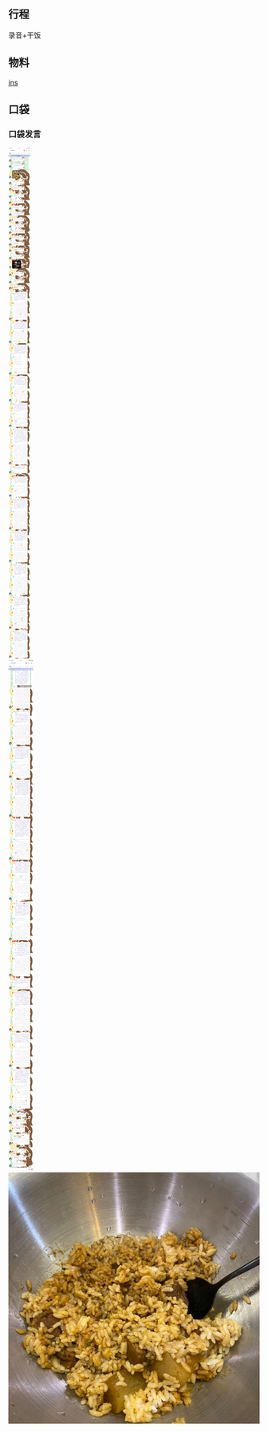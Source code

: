 ## 行程
录音+干饭<br>

## 物料
[ins](https://weibo.com/6182733870/KuwGSvznM)
## 口袋

### 口袋发言
![口袋发言](./pocket48/imgs/messages1.jpeg)<br>
![口袋发言](./pocket48/imgs/messages2.jpeg)<br>
![口袋发言](./pocket48/imgs/P1.jpeg)<br>